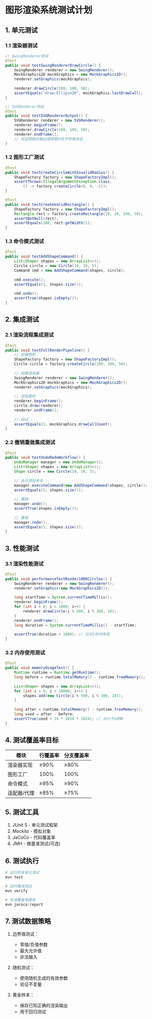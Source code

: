 # 图形渲染系统测试计划

## 1. 单元测试

### 1.1 渲染器测试
```java
// SwingRenderer测试
@Test
public void testSwingRendererDrawCircle() {
    SwingRenderer renderer = new SwingRenderer();
    MockGraphics2D mockGraphics = new MockGraphics2D();
    renderer.setGraphics(mockGraphics);
    
    renderer.drawCircle(100, 100, 50);
    assertEquals("draw:Ellipse2D", mockGraphics.lastDrawCall);
}

// SVGRenderer测试
@Test
public void testSVGRendererOutput() {
    SVGRenderer renderer = new SVGRenderer();
    renderer.beginFrame();
    renderer.drawCircle(100, 100, 50);
    renderer.endFrame();
    // 验证控制台输出或获取SVG字符串验证
}
```

### 1.2 图形工厂测试
```java
@Test
public void testCreateCircleWithInvalidRadius() {
    ShapeFactory factory = new ShapeFactoryImpl();
    assertThrows(IllegalArgumentException.class, 
        () -> factory.createCircle(0, 0, -1));
}

@Test
public void testCreateValidRectangle() {
    ShapeFactory factory = new ShapeFactoryImpl();
    Rectangle rect = factory.createRectangle(10, 10, 100, 50);
    assertNotNull(rect);
    assertEquals(100, rect.getWidth());
}
```

### 1.3 命令模式测试
```java
@Test
public void testAddShapeCommand() {
    List<Shape> shapes = new ArrayList<>();
    Circle circle = new Circle(10, 10, 5);
    Command cmd = new AddShapeCommand(shapes, circle);
    
    cmd.execute();
    assertEquals(1, shapes.size());
    
    cmd.undo();
    assertTrue(shapes.isEmpty());
}
```

## 2. 集成测试

### 2.1 渲染流程集成测试
```java
@Test
public void testFullRenderPipeline() {
    // 创建图形
    ShapeFactory factory = new ShapeFactoryImpl();
    Circle circle = factory.createCircle(100, 100, 50);
    
    // 创建渲染器
    SwingRenderer renderer = new SwingRenderer();
    MockGraphics2D mockGraphics = new MockGraphics2D();
    renderer.setGraphics(mockGraphics);
    
    // 渲染图形
    renderer.beginFrame();
    circle.draw(renderer);
    renderer.endFrame();
    
    // 验证
    assertEquals(1, mockGraphics.drawCallCount);
}
```

### 2.2 撤销重做集成测试
```java
@Test
public void testUndoRedoWorkflow() {
    UndoManager manager = new UndoManager();
    List<Shape> shapes = new ArrayList<>();
    Shape circle = new Circle(10, 10, 5);
    
    // 执行添加命令
    manager.executeCommand(new AddShapeCommand(shapes, circle));
    assertEquals(1, shapes.size());
    
    // 撤销
    manager.undo();
    assertTrue(shapes.isEmpty());
    
    // 重做
    manager.redo();
    assertEquals(1, shapes.size());
}
```

## 3. 性能测试

### 3.1 渲染性能测试
```java
@Test
public void performanceTestRender1000Circles() {
    SwingRenderer renderer = new SwingRenderer();
    renderer.setGraphics(new MockGraphics2D());
    
    long startTime = System.currentTimeMillis();
    renderer.beginFrame();
    for (int i = 0; i < 1000; i++) {
        renderer.drawCircle(i % 500, i % 300, 10);
    }
    renderer.endFrame();
    long duration = System.currentTimeMillis() - startTime;
    
    assertTrue(duration < 1000); // 应在1秒内完成
}
```

### 3.2 内存使用测试
```java
@Test
public void memoryUsageTest() {
    Runtime runtime = Runtime.getRuntime();
    long before = runtime.totalMemory() - runtime.freeMemory();
    
    List<Shape> shapes = new ArrayList<>();
    for (int i = 0; i < 10000; i++) {
        shapes.add(new Circle(i % 500, i % 300, 10));
    }
    
    long after = runtime.totalMemory() - runtime.freeMemory();
    long used = after - before;
    assertTrue(used < 10 * 1024 * 1024); // 应小于10MB
}
```

## 4. 测试覆盖率目标

| 模块           | 行覆盖率 | 分支覆盖率 |
|----------------|----------|------------|
| 渲染器实现     | ≥90%     | ≥80%       |
| 图形工厂       | 100%     | 100%       | 
| 命令模式       | ≥95%     | ≥90%       |
| 适配器/代理    | ≥85%     | ≥75%       |

## 5. 测试工具

1. JUnit 5 - 单元测试框架
2. Mockito - 模拟对象
3. JaCoCo - 代码覆盖率
4. JMH - 微基准测试(可选)

## 6. 测试执行

```bash
# 运行所有单元测试
mvn test

# 运行集成测试
mvn verify

# 生成覆盖率报告
mvn jacoco:report
```

## 7. 测试数据策略

1. 边界值测试：
   - 零值/负值参数
   - 最大允许值
   - 非法输入

2. 随机测试：
   - 使用随机生成的有效参数
   - 验证不变量

3. 黄金样本：
   - 保存已知正确的渲染输出
   - 用于回归测试
